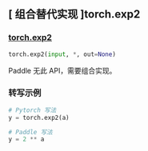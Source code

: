 ## [ 组合替代实现 ]torch.exp2

### [torch.exp2](https://pytorch.org/docs/stable/generated/torch.exp2.html#torch.exp2)

```python
torch.exp2(input, *, out=None)
```

Paddle 无此 API，需要组合实现。

### 转写示例

```python
# Pytorch 写法
y = torch.exp2(a)

# Paddle 写法
y = 2 ** a
```
